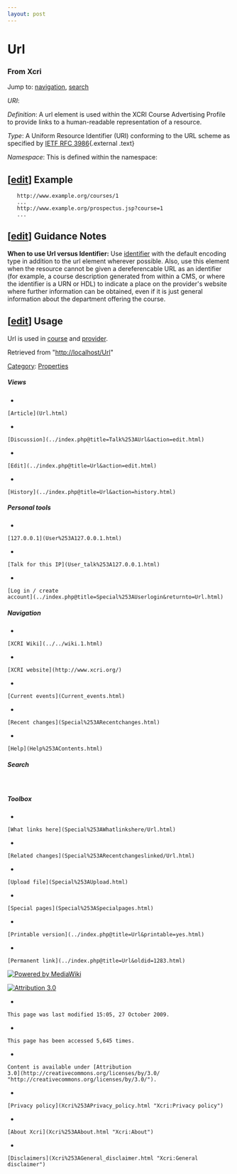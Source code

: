 ```yaml
---
layout: post
---
```








Url 
===













### From Xcri 







Jump to: [navigation](Url.html#column-one),
[search](Url.html#searchInput)



*URI*: 

*Definition*: A url element is used within the XCRI Course Advertising
Profile to provide links to a human-readable representation of a
resource.

*Type*: A Uniform Resource Identifier (URI) conforming to the URL scheme
as specified by [IETF RFC
3986](http://tools.ietf.org/html/rfc3986 "http://tools.ietf.org/html/rfc3986"){.external
.text}

*Namespace*: This is defined within the namespace:



\[[edit](../index.php@title=Url&action=edit&section=1.html "Edit section: Example")\] Example
---------------------------------------------------------------------------------------------------------------------------------------------------------------

     
       http://www.example.org/courses/1
       ...
       http://www.example.org/prospectus.jsp?course=1
       ...
     


\[[edit](../index.php@title=Url&action=edit&section=2.html "Edit section: Guidance Notes")\] Guidance Notes
-----------------------------------------------------------------------------------------------------------------------------------------------------------------------------

**When to use Url versus Identifier:** Use
[identifier](Identifier.html "Identifier") with the default encoding
type in addition to the url element wherever possible. Also, use this
element when the resource cannot be given a dereferencable URL as an
identifier (for example, a course description generated from within a
CMS, or where the identifier is a URN or HDL) to indicate a place on the
provider's website where further information can be obtained, even if it
is just general information about the department offering the course.


\[[edit](../index.php@title=Url&action=edit&section=3.html "Edit section: Usage")\] Usage
-----------------------------------------------------------------------------------------------------------------------------------------------------------

Url is used in [course](Course.html "Course") and
[provider](Provider.html "Provider").



Retrieved from "[http://localhost/Url](Url.html)"





[Category](Special%253ACategories.html "Special:Categories"): [Properties](Category%253AProperties.html "Category:Properties")

















##### Views



-   

    

    [Article](Url.html)
-   

    

    [Discussion](../index.php@title=Talk%253AUrl&action=edit.html)
-   

    

    [Edit](../index.php@title=Url&action=edit.html)
-   

    

    [History](../index.php@title=Url&action=history.html)







##### Personal tools



-   

    

    [127.0.0.1](User%253A127.0.0.1.html)
-   

    

    [Talk for this IP](User_talk%253A127.0.0.1.html)
-   

    

    [Log in / create
    account](../index.php@title=Special%253AUserlogin&returnto=Url.html)











[](../../wiki.1.html "XCRI Wiki")





##### Navigation



-   

    

    [XCRI Wiki](../../wiki.1.html)
-   

    

    [XCRI website](http://www.xcri.org/)
-   

    

    [Current events](Current_events.html)
-   

    

    [Recent changes](Special%253ARecentchanges.html)
-   

    

    [Help](Help%253AContents.html)







##### Search





 









##### Toolbox



-   

    

    [What links here](Special%253AWhatlinkshere/Url.html)
-   

    

    [Related changes](Special%253ARecentchangeslinked/Url.html)
-   

    

    [Upload file](Special%253AUpload.html)
-   

    

    [Special pages](Special%253ASpecialpages.html)
-   

    

    [Printable version](../index.php@title=Url&printable=yes.html)
-   

    

    [Permanent link](../index.php@title=Url&oldid=1283.html)















[![Powered by
MediaWiki](../skins/common/images/poweredby_mediawiki_88x31.png)](http://www.mediawiki.org/)





[![Attribution 3.0
](http://i.creativecommons.org/l/by/3.0/88x31.png)](http://creativecommons.org/licenses/by/3.0/)



-   

    

    This page was last modified 15:05, 27 October 2009.
-   

    

    This page has been accessed 5,645 times.
-   

    

    Content is available under [Attribution
    3.0](http://creativecommons.org/licenses/by/3.0/ "http://creativecommons.org/licenses/by/3.0/").
-   

    

    [Privacy policy](Xcri%253APrivacy_policy.html "Xcri:Privacy policy")
-   

    

    [About Xcri](Xcri%253AAbout.html "Xcri:About")
-   

    

    [Disclaimers](Xcri%253AGeneral_disclaimer.html "Xcri:General disclaimer")




